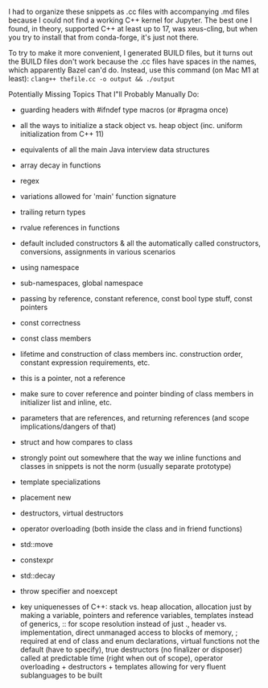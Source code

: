 I had to organize these snippets as .cc files with accompanying .md files because I could not find a working C++ kernel for Jupyter. The best one I found, in theory, supported C++ at least up to 17, was xeus-cling, but when you try to install that from conda-forge, it's just not there.

To try to make it more convenient, I generated BUILD files, but it turns out the BUILD files don't work because the .cc files have spaces in the names, which apparently Bazel can'd do.  Instead, use this command (on Mac M1 at least):
`clang++ thefile.cc -o output && ./output`

Potentially Missing Topics That I"ll Probably Manually Do:
- guarding headers with #ifndef type macros (or #pragma once)
- all the ways to initialize a stack object vs. heap object (inc. uniform initialization from C++ 11)
- equivalents of all the main Java interview data structures
- array decay in functions
- regex
- variations allowed for 'main' function signature
- trailing return types
- rvalue references in functions
- default included constructors & all the automatically called constructors, conversions, assignments in various scenarios
- using namespace
- sub-namespaces, global namespace
- passing by reference, constant reference, const bool type stuff, const pointers
- const correctness
- const class members
- lifetime and construction of class members inc. construction order, constant expression requirements, etc.
- this is a pointer, not a reference
- make sure to cover reference and pointer binding of class members in initializer list and inline, etc.
- parameters that are references, and returning references (and scope implications/dangers of that)
- struct and how compares to class
- strongly point out somewhere that the way we inline functions and classes in snippets is not the norm (usually separate prototype)
- template specializations
- placement new
- destructors, virtual destructors
- operator overloading (both inside the class and in friend functions)
- std::move
- constexpr
- std::decay
- throw specifier and noexcept

- key uniquenesses of C++: stack vs. heap allocation, allocation just by making a variable, pointers and reference variables, templates instead of generics, :: for scope resolution instead of just ., header vs. implementation, direct unmanaged access to blocks of memory, ; required at end of class and enum declarations, virtual functions not the default (have to specify), true destructors (no finalizer or disposer) called at predictable time (right when out of scope), operator overloading + destructors + templates allowing for very fluent sublanguages to be built
